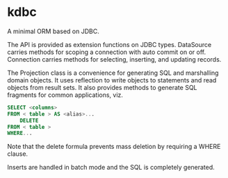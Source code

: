 # kdbc

A minimal ORM based on JDBC.

The API is provided as extension functions on JDBC types.
DataSource carries methods for scoping a connection with auto commit on or off.
Connection carries methods for selecting, inserting, and updating records.

The Projection class is a convenience for generating SQL and marshalling domain objects.
It uses reflection to write objects to statements and read objects from result sets.
It also provides methods to generate SQL fragments for common applications, viz.

```sql
SELECT <columns>
FROM < table > AS <alias>...
    DELETE
FROM < table >
WHERE...
```

Note that the delete formula prevents mass deletion by requiring a WHERE clause.

Inserts are handled in batch mode and the SQL is completely generated.